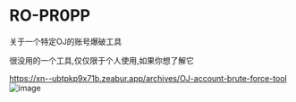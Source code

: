 # RO-PR0PP
关于一个特定OJ的账号爆破工具

很没用的一个工具,仅仅限于个人使用,如果你想了解它

https://xn--ubtpkp9x71b.zeabur.app/archives/OJ-account-brute-force-tool
![image](https://github.com/user-attachments/assets/9bae0a4d-1c10-4100-a8cb-436df4e66dfe)
